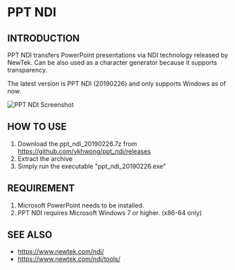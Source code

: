 # PPT NDI

## INTRODUCTION
PPT NDI transfers PowerPoint presentations via NDI technology released by NewTek. Can be also used as a character generator because it supports transparency.

The latest version is PPT NDI (20190226) and only supports Windows as of now.

![PPT NDI Screenshot](https://raw.githubusercontent.com/ykhwong/ppt_ndi/master/resources/ppt_ndi_sshot.png)

## HOW TO USE
1. Download the ppt_ndi_20190226.7z from https://github.com/ykhwong/ppt_ndi/releases
2. Extract the archive
3. Simply run the executable "ppt_ndi_20190226.exe"

## REQUIREMENT
1. Microsoft PowerPoint needs to be installed.
2. PPT NDI requires Microsoft Windows 7 or higher. (x86-64 only)

## SEE ALSO
* https://www.newtek.com/ndi/
* https://www.newtek.com/ndi/tools/
